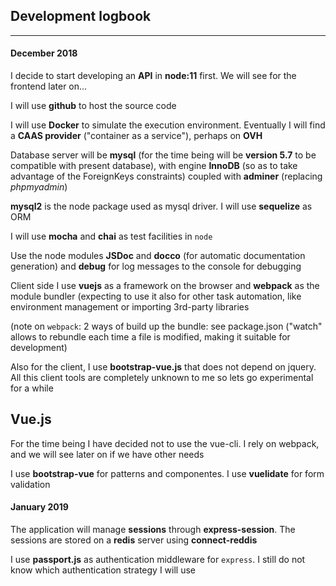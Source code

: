 ## Development logbook
***
#### December 2018
I decide to start developing an **API** in **node:11** first. We will see for the frontend later on...

I will use **github** to host the source code

I will use **Docker** to simulate the execution environment. Eventually I will find a **CAAS provider** ("container as a service"), perhaps on **OVH**

Database server will be **mysql** (for the time being will be **version 5.7** to be compatible with present database), with engine **InnoDB** (so as to take advantage of the ForeignKeys constraints) coupled with **adminer** (replacing *phpmyadmin*)

**mysql2** is the node package used as mysql driver. I will use **sequelize** as ORM

I will use **mocha** and **chai** as test facilities in `node`

Use the node modules **JSDoc** and **docco** (for automatic documentation generation) and **debug** for log messages to the console for debugging

Client side I use **vuejs** as a framework on the browser and **webpack** as the module bundler (expecting to use it also for other task automation, like environment management or importing 3rd-party libraries

(note on `webpack`: 2 ways of build up the bundle: see package.json ("watch" allows to rebundle each time a file is modified, making it suitable for development)

Also for the client, I use **bootstrap-vue.js** that does not depend on jquery. All this client tools are completely unknown to me so lets go experimental for a while

## Vue.js
For the time being I have decided not to use the vue-cli. I rely on webpack, and we will see later on if we have other needs

I use **bootstrap-vue** for patterns and componentes. I use **vuelidate** for form validation

#### January 2019
The application will manage **sessions** through **express-session**. The sessions are stored on a **redis** server using **connect-reddis**

I use **passport.js** as authentication middleware for `express`. I still do not know which authentication strategy I will use



